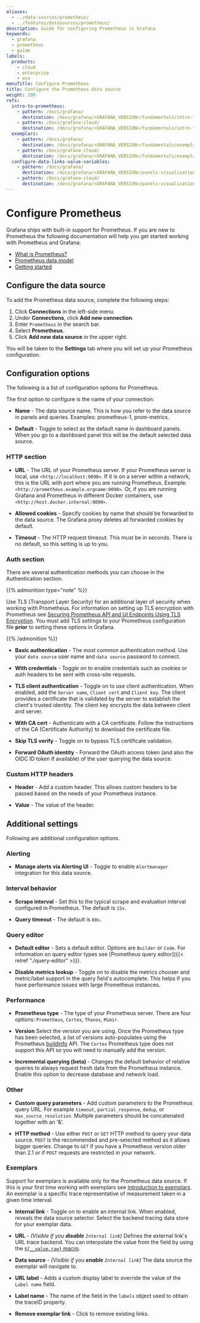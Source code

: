 ```yaml
---
aliases:
  - ../data-sources/prometheus/
  - ../features/datasources/prometheus/
description: Guide for configuring Prometheus in Grafana
keywords:
  - grafana
  - prometheus
  - guide
labels:
  products:
    - cloud
    - enterprise
    - oss
menuTitle: Configure Prometheus
title: Configure the Prometheus data source
weight: 200
refs:
  intro-to-prometheus:
    - pattern: /docs/grafana/
      destination: /docs/grafana/<GRAFANA_VERSION>/fundamentals/intro-to-prometheus/
    - pattern: /docs/grafana-cloud/
      destination: /docs/grafana/<GRAFANA_VERSION>/fundamentals/intro-to-prometheus/
  exemplars:
    - pattern: /docs/grafana/
      destination: /docs/grafana/<GRAFANA_VERSION>/fundamentals/exemplars/
    - pattern: /docs/grafana-cloud/
      destination: /docs/grafana/<GRAFANA_VERSION>/fundamentals/exemplars/
  configure-data-links-value-variables:
    - pattern: /docs/grafana/
      destination: /docs/grafana/<GRAFANA_VERSION>/panels-visualizations/configure-data-links/#value-variables
    - pattern: /docs/grafana-cloud/
      destination: /docs/grafana/<GRAFANA_VERSION>/panels-visualizations/configure-data-links/#value-variables
---
```


# Configure Prometheus

Grafana ships with built-in support for Prometheus. If you are new to Prometheus the following documentation will help you get started working with Prometheus and Grafana:

- [What is Prometheus?](ref:intro-to-prometheus)
- [Prometheus data model](https://prometheus.io/docs/concepts/data_model/)
- [Getting started](https://prometheus.io/docs/prometheus/latest/getting_started/)

## Configure the data source

To add the Prometheus data source, complete the following steps:

1. Click **Connections** in the left-side menu.
1. Under **Connections**, click **Add new connection**.
1. Enter `Prometheus` in the search bar.
1. Select **Prometheus**.
1. Click **Add new data source** in the upper right.

You will be taken to the **Settings** tab where you will set up your Prometheus configuration.

## Configuration options

The following is a list of configuration options for Prometheus.

The first option to configure is the name of your connection:

- **Name** - The data source name. This is how you refer to the data source in panels and queries. Examples: prometheus-1, prom-metrics.

- **Default** - Toggle to select as the default name in dashboard panels. When you go to a dashboard panel this will be the default selected data source.

### HTTP section

- **URL** - The URL of your Prometheus server. If your Prometheus server is local, use `<http://localhost:9090>`. If it is on a server within a network, this is the URL with port where you are running Prometheus. Example: `<http://prometheus.example.orgname:9090>`. Or, if you are running Grafana and Prometheus in different Docker containers, use `<http://host.docker.internal:9090>`.

- **Allowed cookies** - Specify cookies by name that should be forwarded to the data source. The Grafana proxy deletes all forwarded cookies by default.

- **Timeout** - The HTTP request timeout. This must be in seconds. There is no default, so this setting is up to you.

### Auth section

There are several authentication methods you can choose in the Authentication section.

{{% admonition type="note" %}}

Use TLS (Transport Layer Security) for an additional layer of security when working with Prometheus. For information on setting up TLS encryption with Prometheus see [Securing Prometheus API and UI Endpoints Using TLS Encryption](https://prometheus.io/docs/guides/tls-encryption/). You must add TLS settings to your Prometheus configuration file **prior** to setting these options in Grafana.

{{% /admonition %}}

- **Basic authentication** - The most common authentication method. Use your `data source` user name and `data source` password to connect.

- **With credentials** - Toggle on to enable credentials such as cookies or auth headers to be sent with cross-site requests.

- **TLS client authentication** - Toggle on to use client authentication. When enabled, add the `Server name`, `Client cert` and `Client key`. The client provides a certificate that is validated by the server to establish the client's trusted identity. The client key encrypts the data between client and server.

- **With CA cert** - Authenticate with a CA certificate. Follow the instructions of the CA (Certificate Authority) to download the certificate file.

- **Skip TLS verify** - Toggle on to bypass TLS certificate validation.

- **Forward OAuth identity** - Forward the OAuth access token (and also the OIDC ID token if available) of the user querying the data source.

### Custom HTTP headers

- **Header** - Add a custom header. This allows custom headers to be passed based on the needs of your Prometheus instance.

- **Value** - The value of the header.

## Additional settings

Following are additional configuration options.

### Alerting

- **Manage alerts via Alerting UI** - Toggle to enable `Alertmanager` integration for this data source.

### Interval behavior

- **Scrape interval** - Set this to the typical scrape and evaluation interval configured in Prometheus. The default is `15s`.

- **Query timeout** - The default is `60s`.

### Query editor

- **Default editor** - Sets a default editor. Options are `Builder` or `Code`. For information on query editor types see [Prometheus query editor]({{< relref "./query-editor" >}}).

- **Disable metrics lookup** - Toggle on to disable the metrics chooser and metric/label support in the query field's autocomplete. This helps if you have performance issues with large Prometheus instances.

### Performance

- **Prometheus type** - The type of your Prometheus server. There are four options: `Prometheus`, `Cortex`, `Thanos`, `Mimir`.

- **Version** Select the version you are using. Once the Prometheus type has been selected, a list of versions auto-populates using the Prometheus [buildinfo](https://semver.org/) API. The `Cortex` Prometheus type does not support this API so you will need to manually add the version.

- **Incremental querying (beta)** - Changes the default behavior of relative queries to always request fresh data from the Prometheus instance. Enable this option to decrease database and network load.

### Other

- **Custom query parameters** - Add custom parameters to the Prometheus query URL. For example `timeout`, `partial_response`, `dedup`, or `max_source_resolution`. Multiple parameters should be concatenated together with an '&amp;'.

- **HTTP method** - Use either `POST` or `GET` HTTP method to query your data source. `POST` is the recommended and pre-selected method as it allows bigger queries. Change to `GET` if you have a Prometheus version older than 2.1 or if `POST` requests are restricted in your network.

### Exemplars

Support for exemplars is available only for the Prometheus data source. If this is your first time working with exemplars see [Introduction to exemplars](ref:exemplars). An exemplar is a specific trace representative of measurement taken in a given time interval.

- **Internal link** - Toggle on to enable an internal link. When enabled, reveals the data source selector. Select the backend tracing data store for your exemplar data.

- **URL** - _(Visible if you **disable** `Internal link`)_ Defines the external link's URL trace backend. You can interpolate the value from the field by using the [`${__value.raw}` macro](ref:configure-data-links-value-variables).

- **Data source** - _(Visible if you **enable** `Internal link`)_ The data source the exemplar will navigate to.

- **URL label** - Adds a custom display label to override the value of the `Label name` field.

- **Label name** - The name of the field in the `labels` object used to obtain the traceID property.

- **Remove exemplar link** - Click to remove existing links.
